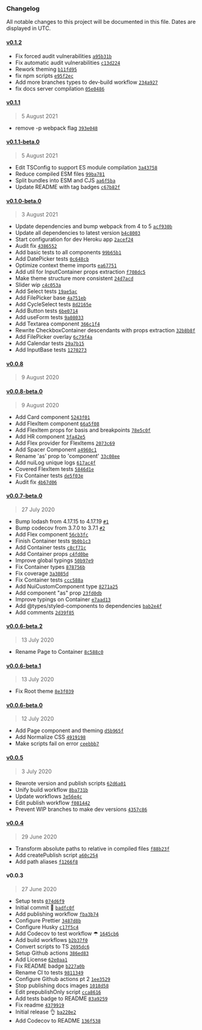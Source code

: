 ### Changelog

All notable changes to this project will be documented in this file. Dates are displayed in UTC.

#### [v0.1.2](https://github.com/maxijonson/nuclui/compare/v0.1.1...v0.1.2)

- Fix forced audit vulnerabilities [`a95b31b`](https://github.com/maxijonson/nuclui/commit/a95b31b6d98793c3541b96e0fd2cd7bc7697773f)
- Fix automatic audit vulnerabilities [`c13d224`](https://github.com/maxijonson/nuclui/commit/c13d224f1f842dfff9e9e3a2e3660395fbb27e97)
- Rework theming [`b11fd95`](https://github.com/maxijonson/nuclui/commit/b11fd95b1183ee1ebd625de6bd2247da8a31bbf6)
- fix npm scripts [`e95f2ec`](https://github.com/maxijonson/nuclui/commit/e95f2ec13725ea846b5c59a428c65c34e15d0622)
- Add more branches types to dev-build workflow [`234a927`](https://github.com/maxijonson/nuclui/commit/234a927f6b90c2d5a9a25a6c1b6a4d5beb40db1b)
- fix docs server compilation [`05e0486`](https://github.com/maxijonson/nuclui/commit/05e0486d6bf010caaa921f289bda7429833321dc)

#### [v0.1.1](https://github.com/maxijonson/nuclui/compare/v0.1.1-beta.0...v0.1.1)

> 5 August 2021

- remove -p webpack flag [`393e048`](https://github.com/maxijonson/nuclui/commit/393e048a28c6f202a6e628386051b63dde96f117)

#### [v0.1.1-beta.0](https://github.com/maxijonson/nuclui/compare/v0.1.0-beta.0...v0.1.1-beta.0)

> 5 August 2021

- Edit TSConfig to support ES module compilation [`3a43758`](https://github.com/maxijonson/nuclui/commit/3a43758eeca09285424f7ec878b6e6979ab0df6c)
- Reduce compiled ESM files [`99ba781`](https://github.com/maxijonson/nuclui/commit/99ba781a2e983214d893bd0e086e714693fe859f)
- Split bundles into ESM and CJS [`aa6f5ba`](https://github.com/maxijonson/nuclui/commit/aa6f5ba8696e50ccd539f67d036f0ff7cda1646a)
- Update README with tag badges [`c67b82f`](https://github.com/maxijonson/nuclui/commit/c67b82fa6a15a78eae1e1755ba060d4f16515317)

#### [v0.1.0-beta.0](https://github.com/maxijonson/nuclui/compare/v0.0.8...v0.1.0-beta.0)

> 3 August 2021

- Update dependencies and bump webpack from 4 to 5 [`acf930b`](https://github.com/maxijonson/nuclui/commit/acf930b70eb4536d8871d61c02dff5076d6c0242)
- Update all dependencies to latest version [`b4c8003`](https://github.com/maxijonson/nuclui/commit/b4c80033635d1c9f46f92d18416006363fa361ae)
- Start configuration for dev Heroku app [`2acef24`](https://github.com/maxijonson/nuclui/commit/2acef2415bdcb667f8624b911ea9c3f5e16b9b89)
- Audit fix [`4386552`](https://github.com/maxijonson/nuclui/commit/4386552c2f1c6108bffe7c42fa5264d91a2bcd58)
- Add basic tests to all components [`99b65b1`](https://github.com/maxijonson/nuclui/commit/99b65b1570dfa7461ea11b2a3b7ac140632d6f8a)
- Add DatePicker tests [`0c648cb`](https://github.com/maxijonson/nuclui/commit/0c648cb7a5bf1a778b29269ed052e10114c9a95d)
- Optimize context theme imports [`ea67751`](https://github.com/maxijonson/nuclui/commit/ea677518220b3bd9e3547ce9ee9102ecb38404da)
- Add util for InputContainer props extraction [`f708dc5`](https://github.com/maxijonson/nuclui/commit/f708dc5457d82ed981040069f87783db9078d213)
- Make theme structure more consistent [`24d7acd`](https://github.com/maxijonson/nuclui/commit/24d7acd8e70023aa9218d154f9061967d3097d32)
- Slider wip [`c4c053a`](https://github.com/maxijonson/nuclui/commit/c4c053ad0de6c9578cd205dd04629e72567f4304)
- Add Select tests [`19ae5ac`](https://github.com/maxijonson/nuclui/commit/19ae5ac38dec107fce32b169feba2b21629c36d5)
- Add FilePicker base [`4a751eb`](https://github.com/maxijonson/nuclui/commit/4a751eb9cfb21ffb95499a4de62fc1f6707fac58)
- Add CycleSelect tests [`8d2165e`](https://github.com/maxijonson/nuclui/commit/8d2165e12f3eb0142b6644fee3cb3e1c5442b06b)
- Add Button tests [`6be0714`](https://github.com/maxijonson/nuclui/commit/6be07143d17f5272849413dd36e640c4834ee096)
- Add useForm tests [`9a08033`](https://github.com/maxijonson/nuclui/commit/9a080335e9a7ee31404ebfc5bb3f1810648cd88a)
- Add Textarea component [`366c1f4`](https://github.com/maxijonson/nuclui/commit/366c1f4a060951b3ad16d35e7f1b605d8451588d)
- Rewrite CheckboxContainer descendants with props extraction [`32b8b8f`](https://github.com/maxijonson/nuclui/commit/32b8b8fb0c0ed2c75296e96d6d3ff0e029900cf4)
- Add FilePicker overlay [`6c79f4a`](https://github.com/maxijonson/nuclui/commit/6c79f4a5d2aca9dea588b98e028ad90b413ead69)
- Add Calendar tests [`29a7b15`](https://github.com/maxijonson/nuclui/commit/29a7b15c6fddd7aa86c3e99128137a4fdabad236)
- Add InputBase tests [`1270273`](https://github.com/maxijonson/nuclui/commit/1270273393eafe7c52da0cc261f1b37dd74cee60)

#### [v0.0.8](https://github.com/maxijonson/nuclui/compare/v0.0.8-beta.0...v0.0.8)

> 9 August 2020

#### [v0.0.8-beta.0](https://github.com/maxijonson/nuclui/compare/v0.0.7-beta.0...v0.0.8-beta.0)

> 9 August 2020

- Add Card component [`5243f01`](https://github.com/maxijonson/nuclui/commit/5243f01d06c4990e5a496161381840f5967aadde)
- Add FlexItem component [`66a5f08`](https://github.com/maxijonson/nuclui/commit/66a5f08cd2809164a14d72a8b6aaf41731a4c3a1)
- Add FlexItem props for basis and breakpoints [`78e5c0f`](https://github.com/maxijonson/nuclui/commit/78e5c0f9ea41d7b61ae8dbf3eefe63e1a91b4833)
- Add HR component [`3fa42e5`](https://github.com/maxijonson/nuclui/commit/3fa42e54c66804b138478a53c15039765fdae600)
- Add Flex provider for FlexItems [`2073c69`](https://github.com/maxijonson/nuclui/commit/2073c69ad5b2a0b217a4af0226c245c17963ea55)
- Add Spacer Component [`a4960c1`](https://github.com/maxijonson/nuclui/commit/a4960c12408920093e16e92c8fb06311992feb3a)
- Rename 'as' prop to 'component' [`33c08ee`](https://github.com/maxijonson/nuclui/commit/33c08ee946c8193057e67ccb8992bb4d6d27e72d)
- Add nuiLog unique logs [`617ac4f`](https://github.com/maxijonson/nuclui/commit/617ac4f3807ff6ba8d0156fc74b5960c195705a9)
- Covered FlexItem tests [`5846d1e`](https://github.com/maxijonson/nuclui/commit/5846d1ea39f56605ddeb638dd460164c0672a0d2)
- Fix Container tests [`de5f03e`](https://github.com/maxijonson/nuclui/commit/de5f03e7a009f11bd74ef71c70579db1530818e0)
- Audit fix [`4b67d06`](https://github.com/maxijonson/nuclui/commit/4b67d06124842ce62c5e2b766580d4cc5e96682e)

#### [v0.0.7-beta.0](https://github.com/maxijonson/nuclui/compare/v0.0.6-beta.2...v0.0.7-beta.0)

> 27 July 2020

- Bump lodash from 4.17.15 to 4.17.19 [`#1`](https://github.com/maxijonson/nuclui/pull/1)
- Bump codecov from 3.7.0 to 3.7.1 [`#2`](https://github.com/maxijonson/nuclui/pull/2)
- Add Flex component [`56cb3fc`](https://github.com/maxijonson/nuclui/commit/56cb3fc30c165c173994e026458546d247969a38)
- Finish Container tests [`9b0b1c3`](https://github.com/maxijonson/nuclui/commit/9b0b1c33dc44ea70fb5cdadf1d2c27987a9f91c0)
- Add Container tests [`c8cf71c`](https://github.com/maxijonson/nuclui/commit/c8cf71ce824ec46d90ee0c89f7bff2a9835c861b)
- Add Container props [`c4fd0be`](https://github.com/maxijonson/nuclui/commit/c4fd0be895c45c2ec69711c8985959b94378b977)
- Improve global typings [`50b97e9`](https://github.com/maxijonson/nuclui/commit/50b97e9752febd2c032bc2e55b012de06b1dc9e7)
- Fix Container types [`878756b`](https://github.com/maxijonson/nuclui/commit/878756b7eda044710be0ae29820928200affce1a)
- Fix coverage [`3a3085d`](https://github.com/maxijonson/nuclui/commit/3a3085d3fbbe63a39dfd527879de45620411dffb)
- Fix Container tests [`ccc588a`](https://github.com/maxijonson/nuclui/commit/ccc588a93f5e6e9101b11ca47a01bd2df9930275)
- Add NuiCustomComponent type [`8271a25`](https://github.com/maxijonson/nuclui/commit/8271a25f937c74cb1fe271ad3bf74eaa2d88b854)
- Add component "as" prop [`23fd0db`](https://github.com/maxijonson/nuclui/commit/23fd0dbc2649466e82c52c473e69aee54e819875)
- Improve typings on Container [`e7aad13`](https://github.com/maxijonson/nuclui/commit/e7aad13cd160a801c3fe82fa23a421176b9baa10)
- Add @types/styled-components to dependencies [`bab2e4f`](https://github.com/maxijonson/nuclui/commit/bab2e4f45333f78b6e58df9309e9c44ea8bf9c43)
- Add comments [`2d39f85`](https://github.com/maxijonson/nuclui/commit/2d39f85c833d833da0850025e2427251f5590276)

#### [v0.0.6-beta.2](https://github.com/maxijonson/nuclui/compare/v0.0.6-beta.1...v0.0.6-beta.2)

> 13 July 2020

- Rename Page to Container [`8c588c0`](https://github.com/maxijonson/nuclui/commit/8c588c0afef3cf13b09772d0b4616ea4edcf55a3)

#### [v0.0.6-beta.1](https://github.com/maxijonson/nuclui/compare/v0.0.6-beta.0...v0.0.6-beta.1)

> 13 July 2020

- Fix Root theme [`8e3f039`](https://github.com/maxijonson/nuclui/commit/8e3f039c8c27b532d073783f1f58e976b3fcd664)

#### [v0.0.6-beta.0](https://github.com/maxijonson/nuclui/compare/v0.0.5...v0.0.6-beta.0)

> 12 July 2020

- Add Page component and theming [`d5b965f`](https://github.com/maxijonson/nuclui/commit/d5b965fb8f6c18e8abd842884dde6a4e0f58005c)
- Add Normalize CSS [`4919198`](https://github.com/maxijonson/nuclui/commit/4919198b490b67ad833313d1e2906a1757a34999)
- Make scripts fail on error [`ceebbb7`](https://github.com/maxijonson/nuclui/commit/ceebbb789e3e52f29e5edea22dbb03c6e4aaa643)

#### [v0.0.5](https://github.com/maxijonson/nuclui/compare/v0.0.4...v0.0.5)

> 3 July 2020

- Rewrote version and publish scripts [`62d6a01`](https://github.com/maxijonson/nuclui/commit/62d6a01f76047cd9dc4257c7363d44bb6312e0d2)
- Unify build workflow [`8ba731b`](https://github.com/maxijonson/nuclui/commit/8ba731b0f3dfcce409642852b9122d7603eb795d)
- Update workflows [`3e56e4c`](https://github.com/maxijonson/nuclui/commit/3e56e4c614f7ba1f1c3ef4bbcb3eb50b86bc76a3)
- Edit publish workflow [`f081442`](https://github.com/maxijonson/nuclui/commit/f08144235ccbbe4f39ee00423954032340b9b3fb)
- Prevent WIP branches to make dev versions [`4357c86`](https://github.com/maxijonson/nuclui/commit/4357c86fce9c64dad4c26b22dbe8f5d18a76fd3e)

#### [v0.0.4](https://github.com/maxijonson/nuclui/compare/v0.0.3...v0.0.4)

> 29 June 2020

- Transform absolute paths to relative in compiled files [`f88b23f`](https://github.com/maxijonson/nuclui/commit/f88b23f3507ef9e1b650dc32076a148ca86b566f)
- Add createPublish script [`a60c254`](https://github.com/maxijonson/nuclui/commit/a60c254ac4f5ec5f09182790c7945426fbfdfb1f)
- Add path aliases [`f1266f8`](https://github.com/maxijonson/nuclui/commit/f1266f85cd34a20122b0c57bebab7b49c5465532)

#### v0.0.3

> 27 June 2020

- Setup tests [`074d6f9`](https://github.com/maxijonson/nuclui/commit/074d6f982adf338c2a02cc9ab1bf15f6447b46d3)
- Initial commit 🙌 [`badfc0f`](https://github.com/maxijonson/nuclui/commit/badfc0f989567a73e8b7a63875ade8122d9d0e92)
- Add publishing workflow [`fba3b74`](https://github.com/maxijonson/nuclui/commit/fba3b749eb2ea2662e8dfca447dce5d649d8478d)
- Configure Prettier [`3487d8b`](https://github.com/maxijonson/nuclui/commit/3487d8baec65e884581240616512164fdcf4b0e5)
- Configure Husky [`c17f5c4`](https://github.com/maxijonson/nuclui/commit/c17f5c4605c716471e51285c62e3fccf0ea3ecbc)
- Add Codecov to test workflow ☂ [`1645cb6`](https://github.com/maxijonson/nuclui/commit/1645cb6eb0da21a9b008ece87425d33579a5a09e)
- Add build workflows [`b2b37f0`](https://github.com/maxijonson/nuclui/commit/b2b37f0b540a28b0404dd974a8c438c03faeac68)
- Convert scripts to TS [`2695dc6`](https://github.com/maxijonson/nuclui/commit/2695dc66ec8e1a36d13b0d07eb892949dcbe94c2)
- Setup Github actions [`386ed83`](https://github.com/maxijonson/nuclui/commit/386ed831018787bfa9c70a06ee68d66523c16fd5)
- Add License [`62e0aa1`](https://github.com/maxijonson/nuclui/commit/62e0aa1629773455262a53668317748b4818fe43)
- Fix README badge [`b227a0b`](https://github.com/maxijonson/nuclui/commit/b227a0bf19e7a6721d6d285511bbd832e3060011)
- Rename CI to tests [`9811349`](https://github.com/maxijonson/nuclui/commit/9811349264d0ec710cc3831e7a40a072ff6e7d25)
- Configure Github actions pt 2 [`1ee3529`](https://github.com/maxijonson/nuclui/commit/1ee3529f92ce975bc59fb4710b9b2fdfd670d027)
- Stop publishing docs images [`1018d58`](https://github.com/maxijonson/nuclui/commit/1018d588b7f8d4c427cbce2a871525bd89beb56d)
- Edit prepublishOnly script [`cca8616`](https://github.com/maxijonson/nuclui/commit/cca8616c03ff31b275afa0d23861f2070f5c921b)
- Add tests badge to README [`83a9259`](https://github.com/maxijonson/nuclui/commit/83a9259adaf9f0bfcb18b073427a7fa912d351e0)
- Fix readme [`4379919`](https://github.com/maxijonson/nuclui/commit/4379919c649f0680a2430b6d9c3100867ad9fb99)
- Initial release 👌 [`ba220e2`](https://github.com/maxijonson/nuclui/commit/ba220e2bb1e22fbc24a4b662a0c5c8d50ffa3623)
- Add Codecov to README [`136f538`](https://github.com/maxijonson/nuclui/commit/136f5382e424127f8a80cc23634d7998b32e3ee5)
